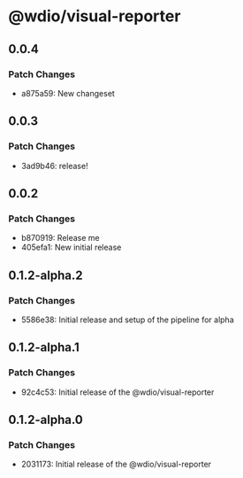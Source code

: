 # @wdio/visual-reporter

## 0.0.4

### Patch Changes

- a875a59: New changeset

## 0.0.3

### Patch Changes

- 3ad9b46: release!

## 0.0.2

### Patch Changes

- b870919: Release me
- 405efa1: New initial release

## 0.1.2-alpha.2

### Patch Changes

- 5586e38: Initial release and setup of the pipeline for alpha

## 0.1.2-alpha.1

### Patch Changes

- 92c4c53: Initial release of the @wdio/visual-reporter

## 0.1.2-alpha.0

### Patch Changes

- 2031173: Initial release of the @wdio/visual-reporter
